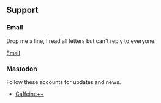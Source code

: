 ## Support

### Email

Drop me a line, I read all letters but can't reply to everyone.

[Email](mailto:hello@cocoa.productions)

### Mastodon

Follow these accounts for updates and news.

- [Caffeine++](https://mastodonapp.uk/@caffeine)

